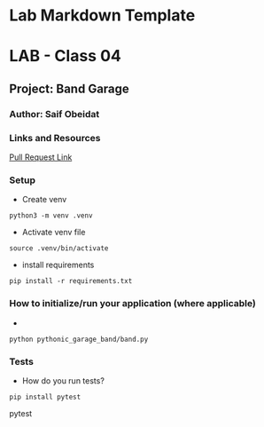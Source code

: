 # Lab Markdown Template

# LAB - Class 04

## Project: Band Garage

### Author: Saif Obeidat

### Links and Resources

[Pull Request Link](https://github.com/saifobe/pythonic-garage-band/pull/3)



### Setup

- Create venv 
```
python3 -m venv .venv
``` 
- Activate venv file 
```
source .venv/bin/activate
```
- install requirements
```
pip install -r requirements.txt
```


### How to initialize/run your application (where applicable)

-
 ```
python pythonic_garage_band/band.py
```


### Tests

- How do you run tests? 

```
pip install pytest
```
pytest